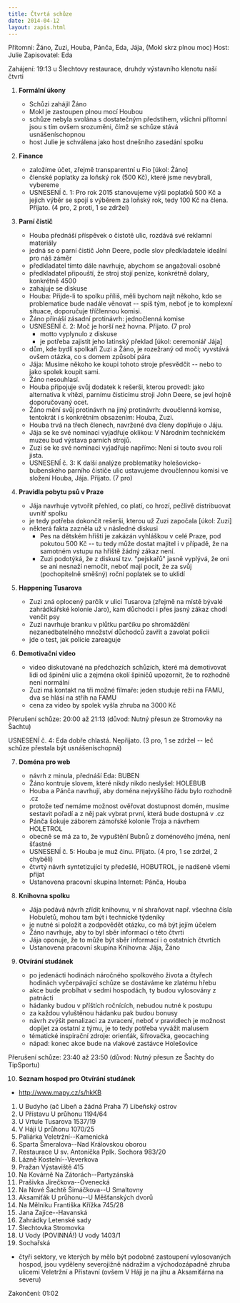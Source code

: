 ```yaml
---
title: Čtvrtá schůze
date: 2014-04-12
layout: zapis.html
---
```

Přítomni: Žáno, Zuzi, Houba, Pánča, Eda, Jája, (Mokl skrz plnou moc)
Host: Julie
Zapisovatel: Eda

Zahájení: 19:13 u Šlechtovy restaurace, druhdy výstavního klenotu naší
čtvrti

1. **Formální úkony**
   - Schůzi zahájil Žáno
   - Mokl je zastoupen plnou mocí Houbou
   - schůze nebyla svolána s dostatečným předstihem, všichni přítomní
     jsou s tím ovšem srozuměni, čímž se schůze stává usnášeníschopnou
   - host Julie je schválena jako host dnešního zasedání spolku

2. **Finance**
   - založíme účet, zřejmě transparentní u Fio [úkol: Žáno]
   - členské poplatky za loňský rok (500 Kč), které jsme nevybrali,
     vybereme
   - USNESENÍ č. 1: Pro rok 2015 stanovujeme výši poplatků 500 Kč
     a jejich výběr se spojí s výběrem za loňský rok, tedy 100 Kč na
     člena.
     Přijato. (4 pro, 2 proti, 1 se zdržel)

3. **Parní čistič**
   - Houba přednáší příspěvek o čistotě ulic, rozdává své reklamní
     materiály
   - jedná se o parní čistič John Deere, podle slov předkladatele
     ideální pro náš záměr
   - předkladatel tímto dále navrhuje, abychom se angažovali osobně
   - předkladatel připouští, že stroj stojí peníze, konkrétně dolary,
     konkrétně 4500
   - zahajuje se diskuse
   - Houba: Přijde-li to spolku příliš, měli bychom najít někoho, kdo
     se problematice bude nadále věnovat -- spíš tým, neboť je to
     komplexní situace, doporučuje tříčlennou komisi.
   - Žáno přináší zásadní protinávrh: jednočlenná komise
   - USNESENÍ č. 2: Moč je horší než hovna.
     Přijato. (7 pro)
       - motto vyplynulo z diskuse
       - je potřeba zajistit jeho latinský překlad [úkol: ceremoniář
         Jája]
   - dům, kde bydlí spolkaři Zuzi a Žáno, je rozežraný od moči;
     vyvstává ovšem otázka, co s domem způsobí pára
   - Jája: Musíme někoho ke koupi tohoto stroje přesvědčit -- nebo to
     jako spolek koupit sami.
   - Žáno nesouhlasí.
   - Houba připojuje svůj dodatek k rešerši, kterou provedl: jako
     alternativa k vítězi, parnímu čisticímu stroji John Deere, se jeví
     hojně doporučovaný ocet.
   - Žáno mění svůj protinávrh na jiný protinávrh: dvoučlenná komise,
     tentokrát i s konkrétním obsazením: Houba, Zuzi.
   - Houba trvá na třech členech, navržené dva členy doplňuje o Jáju.
   - Jája se ke své nominaci vyjadřuje oklikou: V Národním technickém
     muzeu bud výstava parních strojů.
   - Zuzi se ke své nominaci vyjadřuje napřímo: Není si touto svou rolí
     jista.
   - USNESENÍ č. 3: K další analýze problematiky holešovicko-bubenského
     parního čističe ulic ustavujeme dvoučlennou komisi ve složení
     Houba, Jája.
     Přijato. (7 pro)

4. **Pravidla pobytu psů v Praze**
   - Jája navrhuje vytvořit přehled, co platí, co hrozí, pečlivě
     distribuovat uvnitř spolku
   - je tedy potřeba dokončit rešerši, kterou už Zuzi započala [úkol:
     Zuzi]
   - některá fakta zazněla už v následné diskusi
       - Pes na dětském hřišti je zakázán vyhláškou v celé Praze, pod
         pokutou 500 Kč -- tu tedy může dostat majitel i v případě, že
         na samotném vstupu na hřiště žádný zákaz není.
       - Zuzi podotýká, že z diskusí tzv. "pejskařů" jasně vyplývá, že
         oni se ani nesnaží nemočit, neboť mají pocit, že za svůj
         (pochopitelně směšný) roční poplatek se to uklidí

5. **Happening Tusarova**
   - Zuzi zná oplocený parčík v ulici Tusarova (zřejmě na místě bývalé
     zahrádkářské kolonie Jaro), kam důchodci i přes jasný zákaz chodí
     venčit psy
   - Zuzi navrhuje branku v plůtku parčíku po shromáždění
     nezanedbatelného množství důchodců zavřít a zavolat policii
   - jde o test, jak policie zareaguje

6. **Demotivační video**
   - video diskutované na předchozích schůzích, které má demotivovat
     lidi od špinění ulic a zejména okolí špiničů upozornit, že to
     rozhodně není normální
   - Zuzi má kontakt na tři možné filmaře: jeden studuje režii na FAMU,
     dva se hlásí na střih na FAMU
   - cena za video by spolek vyšla zhruba na 3000 Kč


Přerušení schůze: 20:00 až 21:13 (důvod: Nutný přesun ze Stromovky na
Šachtu)

USNESENÍ č. 4: Eda dobře chlastá.
Nepřijato. (3 pro, 1 se zdržel -- leč schůze přestala být
usnášeníschopná)

7. **Doména pro web**
   - návrh z minula, přednáší Eda: BUBEN
   - Žáno kontruje slovem, které nikdy nikdo neslyšel: HOLEBUB
   - Houba a Pánča navrhují, aby doména nejvyššího řádu bylo rozhodně
     .cz
   - protože teď nemáme možnost ověřovat dostupnost domén, musíme
     sestavit pořadí a z něj pak vybrat první, která bude dostupná
     v .cz
   - Pánča šokuje záborem zámořské kolonie Troja a návrhem HOLETROL
   - obecně se má za to, že vypuštění Bubnů z doménového jména, není
     šťastné
   - USNESENÍ č. 5: Houba je muž činu.
     Přijato. (4 pro, 1 se zdržel, 2 chyběli)
   - čtvrtý návrh syntetizující ty předešlé, HOBUTROL, je nadšeně všemi
     přijat
   - Ustanovena pracovní skupina Internet: Pánča, Houba

8. **Knihovna spolku**
   - Jája podává návrh zřídit knihovnu, v ní shraňovat např. všechna
     čísla Hobuletů, mohou tam být i technické týdeníky
   - je nutné si položit a zodpovědět otázku, co má být jejím účelem
   - Žáno navrhuje, aby to byl sběr informací o této čtvrti
   - Jája oponuje, že to může být sběr informací i o ostatních čtvrtích
   - Ustanovena pracovní skupina Knihovna: Jája, Žáno

9. **Otvírání studánek**
   - po jedenácti hodinách náročného spolkového života a čtyřech hodinách
     vyčerpávající schůze se dostáváme ke zlatému hřebu
   - akce bude probíhat v sedmi hospodách, ty budou vylosovány
     z patnácti
   - hádanky budou v příštích ročnících, nebudou nutné k postupu
   - za každou vyluštěnou hádanku pak budou bonusy
   - návrh zvýšit penalizaci za zvracení, neboť v pravidlech je možnost
     dopíjet za ostatní z týmu, je to tedy potřeba vyvážit malusem
   - tématické inspirační zdroje: orienťák, šifrovačka, geocaching
   - nápad: konec akce bude na vlakové zastávce Holešovice

Přerušení schůze: 23:40 až 23:50 (důvod: Nutný přesun ze Šachty do
TipSportu)

10. **Seznam hospod pro Otvírání studánek**
   - http://www.mapy.cz/s/hkKB
   1. U Budyho (ač Libeň a žádná Praha 7)
      Libeňský ostrov
   2. U Přístavu
      U průhonu 1194/64
   3. U Vrtule
      Tusarova 1537/19
   4. V Háji
      U průhonu 1070/25
   5. Paliárka
      Veletržní--Kamenická
   6. Sparta
      Šmeralova--Nad Královskou oborou
   7. Restaurace U sv. Antoníčka
      Pplk. Sochora 983/20
   8. Lázně
      Kostelní--Veverkova
   9. Pražan
      Výstaviště 415
   10. Na Kovárně
       Na Zátorách--Partyzánská
   11. Prašivka
       Jirečkova--Ovenecká
   12. Na Nové Šachtě
       Šimáčkova--U Smaltovny
   13. Aksamiťák
       U průhonu--U Měšťanských dvorů
   14. Na Mělníku
       Františka Křížka 745/28
   15. Jana Zajíce--Havanská
   16. Zahrádky
       Letenské sady
   17. Šlechtovka
       Stromovka
   18. U Vody (POVINNÁ!)
       U vody 1403/1
   19. Sochařská
   - čtyři sektory, ve kterých by mělo být podobné zastoupení
     vylosovaných hospod, jsou vyděleny severojižně nádražím
     a východozápadně zhruba ulicemi Veletržní a Přístavní (ovšem
     V Háji je na jihu a Aksamiťárna na severu)

Zakončení: 01:02